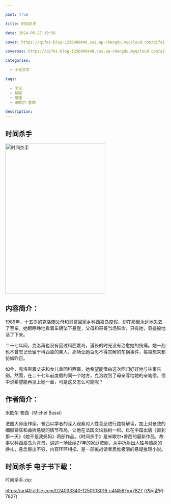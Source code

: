 ```yaml
---

post: true

title: 时间杀手

date: 2024-05-27 19:58

cover: https://qifei-blog-1256009448.cos.ap-chengdu.myqcloud.com/qifei-blog/661e4a3a0ea9cb1403543fe8.jpg

coveross: https://qifei-blog-1256009448.cos.ap-chengdu.myqcloud.com/qifei-blog/661e4a3a0ea9cb1403543fe8.jpg

categories:

  - 小说文学

tags:

  - 小说
  - 悬疑
  - 推理
  - 米歇尔·普西

description:
---
```


##  时间杀手

<img alt="时间杀手 " class="aligncenter loaded" data-was-processed="true" decoding="async" fetchpriority="high" height="471" src="https://qifei-blog-1256009448.cos.ap-chengdu.myqcloud.com/qifei-blog/661e4a3a0ea9cb1403543fe8.jpg" style="cursor: zoom-in;" width="314"/>

## 内容简介：

1989年，十五岁的克洛随父母和哥哥回家乡科西嘉岛度假，却在那里永远地失去了至亲。她眼睁睁地看着车辆坠下悬崖，父母和哥哥当场殒命，只有她，奇迹般地活了下来。

二十七年间，克洛再也没有回过科西嘉岛，漫长的时光没有治愈她的伤痛。她一刻也不曾忘记长留于科西嘉的亲人，那场让她百思不得其解的车祸事件，每每想来都仿如昨日。

如今，克洛带着丈夫和女儿重回科西嘉，她希望能借由这次回归好好地与往事告别。然而，在二十七年前度假的同一个地方，克洛收到了母亲写给她的亲笔信，信中说希望能再见上她一面，可是这又怎么可能呢？

## 作者简介：

米歇尔·普西（Michel Bussi）

法国大师级作家。普西以学者的深入观察对人性善恶进行独特解读，加上对景致的细腻铺陈和曲折悬疑的情节布局，让他在法国文坛独树一帜。已在中国出版《直到那一天》《她不是我妈妈》两部作品。《时间杀手》是米歇尔•普西的最新作品，故事以科西嘉岛为背景，讲述一场延续27年的家庭悲剧，从中折射出人性与情感的挣扎，悬念层出不穷，内容环环相扣，是一部挑战读者思维极限的悬疑推理小说。

## 时间杀手 电子书下载：
时间杀手.zip: 

https://url40.ctfile.com/f/24033340-1250103016-c4f456?p=7827 (访问密码: 7827)
